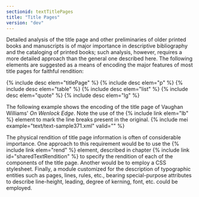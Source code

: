 ```yaml
---
sectionid: textTitlePages
title: "Title Pages"
version: "dev"
---
```


Detailed analysis of the title page and other preliminaries of older printed books and manuscripts is of major importance in descriptive bibliography and the cataloging of printed books; such analysis, however, requires a more detailed approach than the general one described here. The following elements are suggested as a means of encoding the major features of most title pages for faithful rendition:

  
{% include desc elem="titlePage" %} 
{% include desc elem="p" %} 
{% include desc elem="table" %} 
{% include desc elem="list" %} 
{% include desc elem="quote" %} 
{% include desc elem="lg" %} 
 

The following example shows the encoding of the title page of Vaughan Williams' *On Wenlock Edge*. Note the use of the {% include link elem="lb" %} element to mark the line breaks present in the original.
{% include mei example="text/text-sample371.xml" valid="" %}
    
The physical rendition of title page information is often of considerable importance. One approach to this requirement would be to use the {% include link elem="rend" %} element, described in chapter {% include link id="sharedTextRendition" %} to specify the rendition of each of the components of the title page. Another would be to employ a CSS stylesheet. Finally, a module customized for the description of typographic entities such as pages, lines, rules, etc., bearing special-purpose attributes to describe line-height, leading, degree of kerning, font, etc. could be employed.
